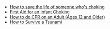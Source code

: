 - [How to save the life of someone who's choking](https://www.today.com/health/how-save-life-someone-whos-choking-t31181)
- [First Aid for an Infant Choking](https://youtu.be/gHZdBY-CkGw)
- [How to do CPR on an Adult (Ages 12 and Older)](https://youtu.be/-NodDRTsV88)
- [How to Survive a Tsunami](https://youtu.be/PSMXZPjJwAw)
